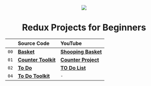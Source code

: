 <div align="center">
<img  src="https://skillicons.dev/icons?i=redux" />
<h1> Redux Projects for Beginners</h1>

|      | Source Code                                                                                        | YouTube                                                            |
| :--- | :------------------------------------------------------------------------------------------------- | :----------------------------------------------------------------- |
| `00` | **[ Basket](https://github.com/ozantekin/redux-basic-projects/tree/main/basket)**                  | **[Shooping Basket](https://www.youtube.com/watch?v=yNjKz7KRaak)** |
| `01` | **[Counter Toolkit](https://github.com/ozantekin/redux-basic-projects/tree/main/counter-toolkit)** | **[Counter Project](https://youtu.be/3-KheOA9sG0)**                |
| `02` | **[To Do](https://github.com/ozantekin/redux-basic-projects/tree/main/todo)**                  | **[TO Do List](https://www.youtube.com/watch?v=UnBW2JAIVfg)**      |
| `04` | **[To Do Toolkit ](https://github.com/ozantekin/redux-basic-projects/tree/main/todo-toolkit)**     | `-`                                                                |

</div>
